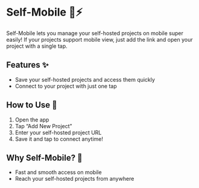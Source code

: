 # Self-Mobile 📱⚡

Self-Mobile lets you manage your self-hosted projects on mobile super easily! If your projects support mobile view, just add the link and open your project with a single tap.

## Features ✨
- Save your self-hosted projects and access them quickly  
- Connect to your project with just one tap  

## How to Use 🚀
1. Open the app  
2. Tap “Add New Project”  
3. Enter your self-hosted project URL  
4. Save it and tap to connect anytime!  

## Why Self-Mobile? 🤔
- Fast and smooth access on mobile  
- Reach your self-hosted projects from anywhere
